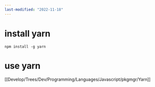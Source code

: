 ```yaml
---
last-modified: "2022-11-18"
---
```

# install yarn
```shell
npm install -g yarn
```

# use yarn
[[Develop/Trees/Dev/Programming/Languages/Javascript/pkgmgr/Yarn]]